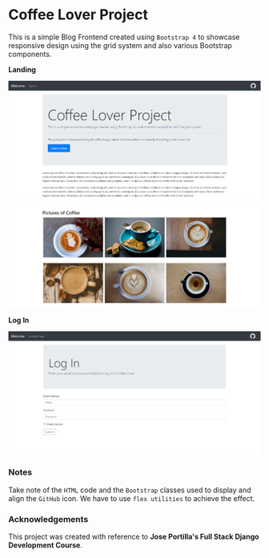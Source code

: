 # Coffee Lover Project

This is a simple Blog Frontend created using `Bootstrap 4` to showcase responsive design using the grid system and also various Bootstrap components.

**Landing**

![Landing](/images/Landing.png)

![Landing2](/images/Landing2.png)

**Log In**

![Login](/images/Login.png)

### Notes

Take note of the `HTML` code and the `Bootstrap` classes used to display and align the `GitHub` icon. We have to use `flex utilities` to achieve the effect.

### Acknowledgements

This project was created with reference to **Jose Portilla's Full Stack Django Development Course**.
